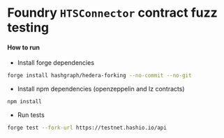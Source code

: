 # Foundry `HTSConnector` contract fuzz testing

#### How to run

- Install forge dependencies
```bash
forge install hashgraph/hedera-forking --no-commit --no-git
```

- Install npm dependencies (openzeppelin and lz contracts)
```bash
npm install
```

- Run tests
```bash
forge test --fork-url https://testnet.hashio.io/api
```
